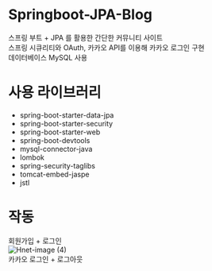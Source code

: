 # Springboot-JPA-Blog
스프링 부트 + JPA 를 활용한 간단한 커뮤니티 사이트 <br/>
스프링 시큐리티와 OAuth, 카카오 API를 이용해 카카오 로그인 구현 <br/>
데이터베이스 MySQL 사용 
<br/>
# 사용 라이브러리
  + spring-boot-starter-data-jpa
  + spring-boot-starter-security
  + spring-boot-starter-web
  + spring-boot-devtools
  + mysql-connector-java
  + lombok
  + spring-security-taglibs
  + tomcat-embed-jaspe
  + jstl

# 작동
회원가입 + 로그인 <br/>
![Hnet-image (4)](https://user-images.githubusercontent.com/62788445/159629803-6491f384-ea3d-48d1-ac1d-c9508d3db480.gif)
<br/>
카카오 로그인 + 로그아웃 <br/>

